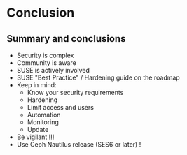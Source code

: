 <!-- .slide: data-state="section-break" id="section-break-8" data-timing="10s" data-background-image="images/susecondigital_background_full_green.svg" data-background-size="auto 100%" -->
# Conclusion


<!-- .slide: data-state="normal" id="conclusion-0" data-timing="20s" data-menu-title="Conclusion" data-background-image="images/susecondigital_background_full.svg" data-background-size="auto 100%" -->
## Summary and conclusions

* Security is complex <!-- .element class="fragment" -->
* Community is aware <!-- .element class="fragment" -->
* SUSE is actively involved <!-- .element class="fragment" -->
* SUSE "Best Practice" / Hardening guide on the roadmap <!-- .element class="fragment" -->
* Keep in mind: <!-- .element class="fragment" -->
  * Know your security requirements <!-- .element class="fragment" -->
  * Hardening <!-- .element class="fragment" -->
  * Limit access and users <!-- .element class="fragment" -->
  * Automation <!-- .element class="fragment" -->
  * Monitoring <!-- .element class="fragment" -->
  * Update <!-- .element class="fragment" -->
* Be vigilant !!! <!-- .element class="fragment" -->
* Use Ceph Nautilus release (SES6 or later) !<!-- .element class="fragment" -->
